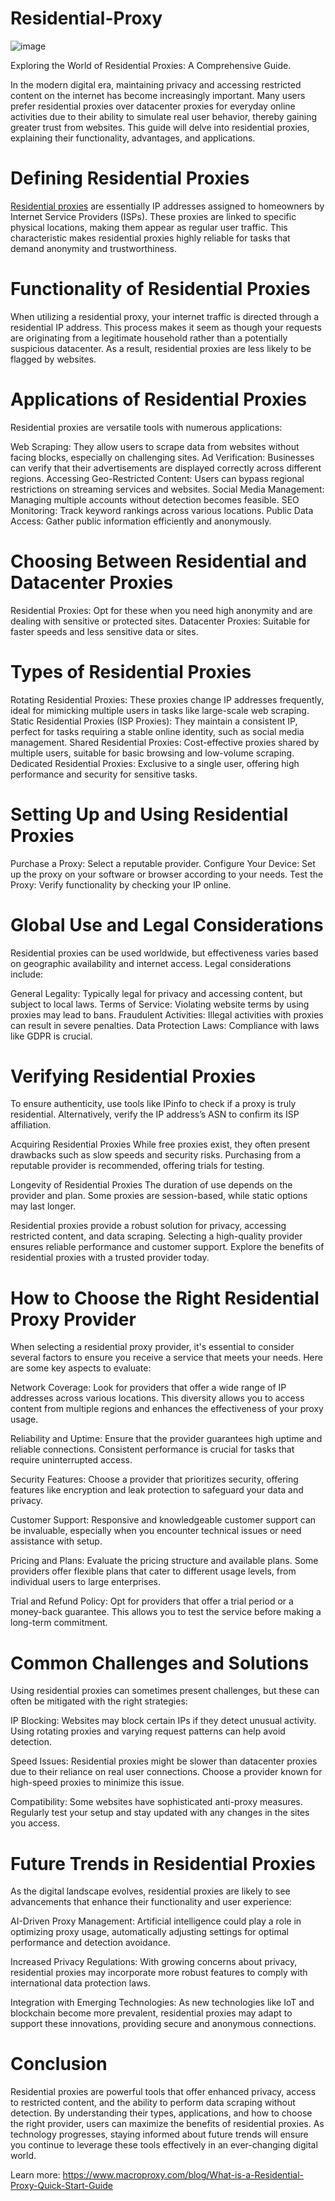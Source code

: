 # Residential-Proxy
![image](https://github.com/user-attachments/assets/69500bcb-0c28-41ff-a112-18dcdf2627b6)

Exploring the World of Residential Proxies: A Comprehensive Guide.

In the modern digital era, maintaining privacy and accessing restricted content on the internet has become increasingly important. Many users prefer residential proxies over datacenter proxies for everyday online activities due to their ability to simulate real user behavior, thereby gaining greater trust from websites. This guide will delve into residential proxies, explaining their functionality, advantages, and applications.

# Defining Residential Proxies
[Residential proxies](https://www.macroproxy.com/rotating-residential-proxy) are essentially IP addresses assigned to homeowners by Internet Service Providers (ISPs). These proxies are linked to specific physical locations, making them appear as regular user traffic. This characteristic makes residential proxies highly reliable for tasks that demand anonymity and trustworthiness.

# Functionality of Residential Proxies
When utilizing a residential proxy, your internet traffic is directed through a residential IP address. This process makes it seem as though your requests are originating from a legitimate household rather than a potentially suspicious datacenter. As a result, residential proxies are less likely to be flagged by websites.

# Applications of Residential Proxies
Residential proxies are versatile tools with numerous applications:

Web Scraping: They allow users to scrape data from websites without facing blocks, especially on challenging sites.
Ad Verification: Businesses can verify that their advertisements are displayed correctly across different regions.
Accessing Geo-Restricted Content: Users can bypass regional restrictions on streaming services and websites.
Social Media Management: Managing multiple accounts without detection becomes feasible.
SEO Monitoring: Track keyword rankings across various locations.
Public Data Access: Gather public information efficiently and anonymously.

# Choosing Between Residential and Datacenter Proxies
Residential Proxies: Opt for these when you need high anonymity and are dealing with sensitive or protected sites.
Datacenter Proxies: Suitable for faster speeds and less sensitive data or sites.

# Types of Residential Proxies
Rotating Residential Proxies: These proxies change IP addresses frequently, ideal for mimicking multiple users in tasks like large-scale web scraping.
Static Residential Proxies (ISP Proxies): They maintain a consistent IP, perfect for tasks requiring a stable online identity, such as social media management.
Shared Residential Proxies: Cost-effective proxies shared by multiple users, suitable for basic browsing and low-volume scraping.
Dedicated Residential Proxies: Exclusive to a single user, offering high performance and security for sensitive tasks.

# Setting Up and Using Residential Proxies
Purchase a Proxy: Select a reputable provider.
Configure Your Device: Set up the proxy on your software or browser according to your needs.
Test the Proxy: Verify functionality by checking your IP online.

# Global Use and Legal Considerations
Residential proxies can be used worldwide, but effectiveness varies based on geographic availability and internet access. Legal considerations include:

General Legality: Typically legal for privacy and accessing content, but subject to local laws.
Terms of Service: Violating website terms by using proxies may lead to bans.
Fraudulent Activities: Illegal activities with proxies can result in severe penalties.
Data Protection Laws: Compliance with laws like GDPR is crucial.

# Verifying Residential Proxies
To ensure authenticity, use tools like IPinfo to check if a proxy is truly residential. Alternatively, verify the IP address’s ASN to confirm its ISP affiliation.

Acquiring Residential Proxies
While free proxies exist, they often present drawbacks such as slow speeds and security risks. Purchasing from a reputable provider is recommended, offering trials for testing.

Longevity of Residential Proxies
The duration of use depends on the provider and plan. Some proxies are session-based, while static options may last longer.

Residential proxies provide a robust solution for privacy, accessing restricted content, and data scraping. Selecting a high-quality provider ensures reliable performance and customer support. Explore the benefits of residential proxies with a trusted provider today.

# How to Choose the Right Residential Proxy Provider
When selecting a residential proxy provider, it's essential to consider several factors to ensure you receive a service that meets your needs. Here are some key aspects to evaluate:

Network Coverage: Look for providers that offer a wide range of IP addresses across various locations. This diversity allows you to access content from multiple regions and enhances the effectiveness of your proxy usage.

Reliability and Uptime: Ensure that the provider guarantees high uptime and reliable connections. Consistent performance is crucial for tasks that require uninterrupted access.

Security Features: Choose a provider that prioritizes security, offering features like encryption and leak protection to safeguard your data and privacy.

Customer Support: Responsive and knowledgeable customer support can be invaluable, especially when you encounter technical issues or need assistance with setup.

Pricing and Plans: Evaluate the pricing structure and available plans. Some providers offer flexible plans that cater to different usage levels, from individual users to large enterprises.

Trial and Refund Policy: Opt for providers that offer a trial period or a money-back guarantee. This allows you to test the service before making a long-term commitment.

# Common Challenges and Solutions
Using residential proxies can sometimes present challenges, but these can often be mitigated with the right strategies:

IP Blocking: Websites may block certain IPs if they detect unusual activity. Using rotating proxies and varying request patterns can help avoid detection.

Speed Issues: Residential proxies might be slower than datacenter proxies due to their reliance on real user connections. Choose a provider known for high-speed proxies to minimize this issue.

Compatibility: Some websites have sophisticated anti-proxy measures. Regularly test your setup and stay updated with any changes in the sites you access.

# Future Trends in Residential Proxies
As the digital landscape evolves, residential proxies are likely to see advancements that enhance their functionality and user experience:

AI-Driven Proxy Management: Artificial intelligence could play a role in optimizing proxy usage, automatically adjusting settings for optimal performance and detection avoidance.

Increased Privacy Regulations: With growing concerns about privacy, residential proxies may incorporate more robust features to comply with international data protection laws.

Integration with Emerging Technologies: As new technologies like IoT and blockchain become more prevalent, residential proxies may adapt to support these innovations, providing secure and anonymous connections.

# Conclusion
Residential proxies are powerful tools that offer enhanced privacy, access to restricted content, and the ability to perform data scraping without detection. By understanding their types, applications, and how to choose the right provider, users can maximize the benefits of residential proxies. As technology progresses, staying informed about future trends will ensure you continue to leverage these tools effectively in an ever-changing digital world.

Learn more: https://www.macroproxy.com/blog/What-is-a-Residential-Proxy-Quick-Start-Guide
